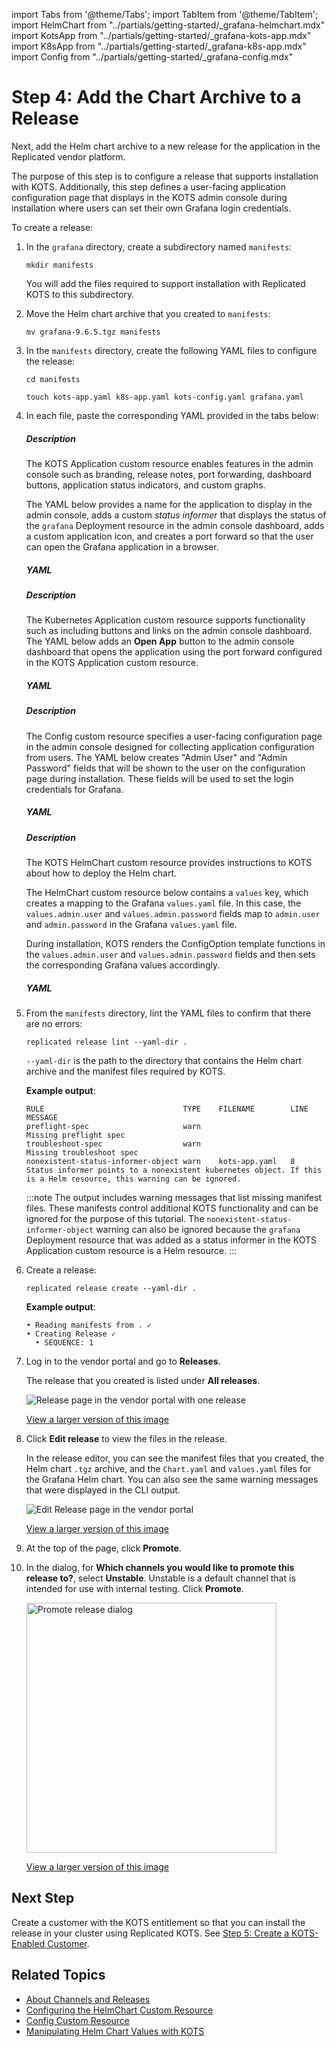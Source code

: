 import Tabs from '@theme/Tabs';
import TabItem from '@theme/TabItem';
import HelmChart from "../partials/getting-started/_grafana-helmchart.mdx"
import KotsApp from "../partials/getting-started/_grafana-kots-app.mdx"
import K8sApp from "../partials/getting-started/_grafana-k8s-app.mdx"
import Config from "../partials/getting-started/_grafana-config.mdx"

# Step 4: Add the Chart Archive to a Release

Next, add the Helm chart archive to a new release for the application in the Replicated vendor platform.

The purpose of this step is to configure a release that supports installation with KOTS. Additionally, this step defines a user-facing application configuration page that displays in the KOTS admin console during installation where users can set their own Grafana login credentials.

To create a release:

1. In the `grafana` directory, create a subdirectory named `manifests`:

   ```
   mkdir manifests
   ```

   You will add the files required to support installation with Replicated KOTS to this subdirectory.

1. Move the Helm chart archive that you created to `manifests`:

   ```
   mv grafana-9.6.5.tgz manifests
   ```

1. In the `manifests` directory, create the following YAML files to configure the release:
   
     ```
     cd manifests
     ```
     ```
     touch kots-app.yaml k8s-app.yaml kots-config.yaml grafana.yaml
     ```

1. In each file, paste the corresponding YAML provided in the tabs below:

     <Tabs>
      <TabItem value="kots-app" label="kots-app.yaml" default>
      <h5>Description</h5>
      <p>The KOTS Application custom resource enables features in the admin console such as branding, release notes, port forwarding, dashboard buttons, application status indicators, and custom graphs.</p><p>The YAML below provides a name for the application to display in the admin console, adds a custom <em>status informer</em> that displays the status of the <code>grafana</code> Deployment resource in the admin console dashboard, adds a custom application icon, and creates a port forward so that the user can open the Grafana application in a browser.</p>
      <h5>YAML</h5>
      <KotsApp/>
      </TabItem>
      <TabItem value="k8s-app" label="k8s-app.yaml">
      <h5>Description</h5>
      <p>The Kubernetes Application custom resource supports functionality such as including buttons and links on the admin console dashboard. The YAML below adds an <strong>Open App</strong> button to the admin console dashboard that opens the application using the port forward configured in the KOTS Application custom resource.</p>
      <h5>YAML</h5>
      <K8sApp/>
      </TabItem>
      <TabItem value="config" label="kots-config.yaml">
      <h5>Description</h5>
      <p>The Config custom resource specifies a user-facing configuration page in the admin console designed for collecting application configuration from users. The YAML below creates "Admin User" and "Admin Password" fields that will be shown to the user on the configuration page during installation. These fields will be used to set the login credentials for Grafana.</p>
      <h5>YAML</h5>
      <Config/>
      </TabItem>
      <TabItem value="helmchart" label="grafana.yaml">
      <h5>Description</h5>
      <p>The KOTS HelmChart custom resource provides instructions to KOTS about how to deploy the Helm chart.</p>
      <p>The HelmChart custom resource below contains a <code>values</code> key, which creates a mapping to the Grafana <code>values.yaml</code> file. In this case, the <code>values.admin.user</code> and <code>values.admin.password</code> fields map to <code>admin.user</code> and <code>admin.password</code> in the Grafana <code>values.yaml</code> file.</p>
      <p>During installation, KOTS renders the ConfigOption template functions in the <code>values.admin.user</code> and <code>values.admin.password</code> fields and then sets the corresponding Grafana values accordingly.</p>
      <h5>YAML</h5>
      <HelmChart/>
      </TabItem>
      </Tabs>

1. From the `manifests` directory, lint the YAML files to confirm that there are no errors:

     ```
     replicated release lint --yaml-dir .
     ```
     `--yaml-dir` is the path to the directory that contains the Helm chart archive and the manifest files required by KOTS.

     **Example output**:

     ```
     RULE                               TYPE    FILENAME        LINE  MESSAGE                                                     
     preflight-spec                     warn                          Missing preflight spec
     troubleshoot-spec                  warn                          Missing troubleshoot spec
     nonexistent-status-informer-object warn    kots-app.yaml   8     Status informer points to a nonexistent kubernetes object. If this is a Helm resource, this warning can be ignored.
     ```
     :::note
     The output includes warning messages that list missing manifest files. These manifests control additional KOTS functionality and can be ignored for the purpose of this tutorial. The `nonexistent-status-informer-object` warning can also be ignored because the `grafana` Deployment resource that was added as a status informer in the KOTS Application custom resource is a Helm resource.
     :::

1. Create a release:

   ```
   replicated release create --yaml-dir .
   ```
   **Example output**:
   ```
   • Reading manifests from . ✓
   • Creating Release ✓
     • SEQUENCE: 1
   ```

1. Log in to the vendor portal and go to **Releases**.

    The release that you created is listed under **All releases**.

    ![Release page in the vendor portal with one release](/images/grafana-release-seq-1.png)

    [View a larger version of this image](/images/grafana-release-seq-1.png)

1. Click **Edit release** to view the files in the release.

    In the release editor, you can see the manifest files that you created, the Helm chart `.tgz` archive, and the `Chart.yaml` and `values.yaml` files for the Grafana Helm chart. You can also see the same warning messages that were displayed in the CLI output.

    ![Edit Release page in the vendor portal](/images/grafana-edit-release-seq-1.png)

    [View a larger version of this image](/images/grafana-edit-release-seq-1.png)

1. At the top of the page, click **Promote**.

1. In the dialog, for **Which channels you would like to promote this release to?**, select **Unstable**. Unstable is a default channel that is intended for use with internal testing. Click **Promote**.

   <img alt="Promote release dialog" src="/images/release-promote.png" width="400px"/>

   [View a larger version of this image](/images/release-promote.png)    

## Next Step

Create a customer with the KOTS entitlement so that you can install the release in your cluster using Replicated KOTS. See [Step 5: Create a KOTS-Enabled Customer](tutorial-config-create-customer).

## Related Topics

* [About Channels and Releases](/vendor/releases-about)
* [Configuring the HelmChart Custom Resource](/vendor/helm-native-v2-using)
* [Config Custom Resource](/reference/custom-resource-config)
* [Manipulating Helm Chart Values with KOTS](/vendor/helm-optional-value-keys)
